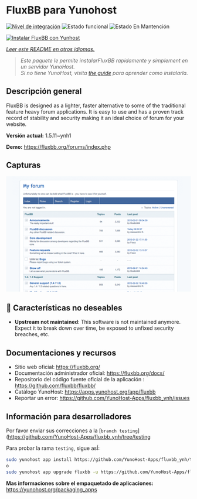 <!--
Este archivo README esta generado automaticamente<https://github.com/YunoHost/apps/tree/master/tools/readme_generator>
No se debe editar a mano.
-->

# FluxBB para Yunohost

[![Nivel de integración](https://dash.yunohost.org/integration/fluxbb.svg)](https://dash.yunohost.org/appci/app/fluxbb) ![Estado funcional](https://ci-apps.yunohost.org/ci/badges/fluxbb.status.svg) ![Estado En Mantención](https://ci-apps.yunohost.org/ci/badges/fluxbb.maintain.svg)

[![Instalar FluxBB con Yunhost](https://install-app.yunohost.org/install-with-yunohost.svg)](https://install-app.yunohost.org/?app=fluxbb)

*[Leer este README en otros idiomas.](./ALL_README.md)*

> *Este paquete le permite instalarFluxBB rapidamente y simplement en un servidor YunoHost.*  
> *Si no tiene YunoHost, visita [the guide](https://yunohost.org/install) para aprender como instalarla.*

## Descripción general

FluxBB is designed as a lighter, faster alternative to some of the traditional feature heavy forum applications. It is easy to use and has a proven track record of stability and security making it an ideal choice of forum for your website.


**Versión actual:** 1.5.11~ynh1

**Demo:** <https://fluxbb.org/forums/index.php>

## Capturas

![Captura de FluxBB](./doc/screenshots/fluxbb_screenshot.png)

## :red_circle: Características no deseables

- **Upstream not maintained**: This software is not maintained anymore. Expect it to break down over time, be exposed to unfixed security breaches, etc.

## Documentaciones y recursos

- Sitio web oficial: <https://fluxbb.org/>
- Documentación administrador oficial: <https://fluxbb.org/docs/>
- Repositorio del código fuente oficial de la aplicación : <https://github.com/fluxbb/fluxbb/>
- Catálogo YunoHost: <https://apps.yunohost.org/app/fluxbb>
- Reportar un error: <https://github.com/YunoHost-Apps/fluxbb_ynh/issues>

## Información para desarrolladores

Por favor enviar sus correcciones a la [`branch testing`](https://github.com/YunoHost-Apps/fluxbb_ynh/tree/testing

Para probar la rama `testing`, sigue asÍ:

```bash
sudo yunohost app install https://github.com/YunoHost-Apps/fluxbb_ynh/tree/testing --debug
o
sudo yunohost app upgrade fluxbb -u https://github.com/YunoHost-Apps/fluxbb_ynh/tree/testing --debug
```

**Mas informaciones sobre el empaquetado de aplicaciones:** <https://yunohost.org/packaging_apps>
